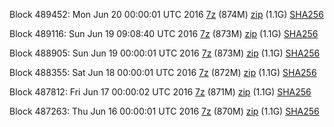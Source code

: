 Block 489452: Mon Jun 20 00:00:01 UTC 2016 [7z](https://transfer.sh/Aoxuj/bootstrap.dat.20160620.7z) (874M) [zip](https://transfer.sh/hXys0/bootstrap.dat.20160620.zip) (1.1G) [SHA256](https://transfer.sh/q3SpT/sha256.txt)

Block 489116: Sun Jun 19 09:08:40 UTC 2016 [7z](https://transfer.sh/1u2Ew/bootstrap.dat.20160619.7z) (873M) [zip](https://transfer.sh/LX7Mb/bootstrap.dat.20160619.zip) (1.1G) [SHA256](https://transfer.sh/14H1nA/sha256.txt)

Block 488905: Sun Jun 19 00:00:01 UTC 2016 [7z]() (873M) [zip]() (1.1G) [SHA256]()

Block 488355: Sat Jun 18 00:00:01 UTC 2016 [7z]() (872M) [zip]() (1.1G) [SHA256](https://transfer.sh/RX2nY/sha256.txt)

Block 487812: Fri Jun 17 00:00:02 UTC 2016 [7z](https://transfer.sh/tMpTv/bootstrap.dat.20160617.7z) (871M) [zip](https://transfer.sh/rScSH/bootstrap.dat.20160617.zip) (1.1G) [SHA256](https://transfer.sh/tuD6y/sha256.txt)

Block 487263: Thu Jun 16 00:00:01 UTC 2016 [7z]() (870M) [zip]() (1.1G) [SHA256](https://transfer.sh/aCqbB/sha256.txt)
